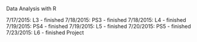 Data Analysis with R

7/17/2015: L3 - finished
7/18/2015: PS3 - finished
7/18/2015: L4 - finished
7/19/2015: PS4 - finished
7/19/2015: L5 - finished
7/20/2015: PS5 - finished
7/23/2015: L6 - finished
Project
